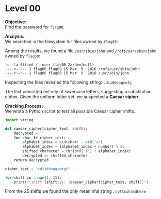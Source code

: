 # Level 00

**Objective:**  
Find the password for `flag00`.

**Analysis:**  
We searched in  the filesystem for files owned by `flag00`:

Among the results, we found a file `/usr/sbin/john` and `/rofs/usr/sbin/john` owned by `flag00`:
```
ls -la $(find / -user flag00 2>/dev/null)
----r--r-- 1 flag00 flag00 15 Mar  5  2016 /rofs/usr/sbin/john
----r--r-- 1 flag00 flag00 15 Mar  5  2016 /usr/sbin/john
```

Inspecting the files revealed the following string: `cdiiddwpgswtg`

The text consisted entirely of lowercase letters, suggesting a substitution cipher. Given the uniform letter set, we suspected a **Caesar cipher**.

**Cracking Process:**  
We wrote a Python script to test all possible Caesar cipher shifts:

```python
import string

def caesar_cipher(cipher_text, shift):
    decrypted = ''
    for char in cipher_text:
        alphabet_index = ord(char) - ord('a')
        alphabet_index = (alphabet_index + number) % 26
        shifted_character = chr(ord('a') + alphabet_index)
        decrypted += shifted_character 
    return decrypted

cipher_text = "cdiiddwpgswtgt"

for shift in range(1, 25):
    print(f"shift {shift:2}: {caesar_cipher(cipher_text, shift)}")
```
From the 25 shifts we found the only meaninful string : `nottoohardhere`